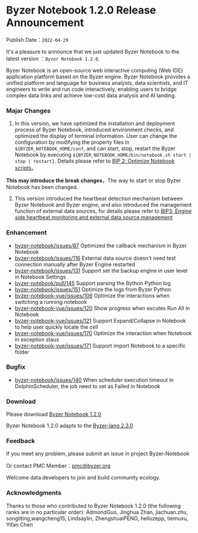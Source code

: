 # Byzer Notebook 1.2.0 Release Announcement

Publish Date：`2022-04-29`

It's a pleasure to announce that we just updated Byzer Notebook to the latest version ：`Byzer Notebook 1.2.0`.

Byzer Notebook is an open-source web interactive computing (Web IDE) application platform based on the Byzer engine. Byzer Notebook provides a unified platform and language for business analysts, data scientists, and IT engineers to write and run code interactively, enabling users to bridge complex data links and achieve low-cost data analysis and AI landing.


### Majar Changes

1. In this version, we have optimized the installation and deployment process of Byzer Notebook, introduced environment checks, and optimized the display of terminal information. User can change the configuration by modifying the property files in `${BYZER_NOTEBOOK_HOME/conf`, and can start, stop, restart the Byzer Notebook by executing `${BYZER_NOTEBOOK_HOME/bin/notebook.sh start | stop | restart}`. Details please refer to  [BIP 2: Optimize Notebook scripts](https://github.com/byzer-org/byzer-notebook/wiki/BIP-2:-Optimize-Notebook-scripts)。

**This may introduce the break changes**，The way to start or stop Byzer Notebook has been changed.

2. This version introduced the heartbeat detection mechanism between Byzer Notebook and Byzer engine, and also introduced the management function of external data sources, for details please refer to [BIP3: Engine side heartbeat monitoring and external data source management](https://github.com/byzer-org/byzer-notebook/wiki/BIP-3%5BACCEPTED%5D:-Engine-side-heartbeat-monitoring-and-external-data-source-management)


### Enhancement

- [byzer-notebook/issues/87](https://github.com/byzer-org/byzer-notebook/issues/87) Optimized the callback mechanism in Byzer Notebook 
- [byzer-notebook/issues/116](https://github.com/byzer-org/byzer-notebook/issues/116) External data source doesn't need test connection manually after Byzer Engine restarted
- [byzer-notebook/issues/131](https://github.com/byzer-org/byzer-notebook/issues/131) Support set the backup engine in user level in Notebook Settings
- [byzer-notebook/pull/145](https://github.com/byzer-org/byzer-notebook/pull/145) Support parsing the Bython Python log
- [byzer-notebook/issues/151](https://github.com/byzer-org/byzer-notebook/issues/151) Optimize the logs from Byzer Python
- [byzer-notebook-vue/issues/106](https://github.com/byzer-org/byzer-notebook-vue/issues/106) Optimize the interactions when switching a running notebook 
- [byzer-notebook-vue/issues/120](https://github.com/byzer-org/byzer-notebook-vue/issues/120) Show progress when excutes Run All in Notebook
- [byzer-notebook-vue/issues/121](https://github.com/byzer-org/byzer-notebook-vue/issues/121) Support Expand/Collapse in Notebook to help user quickly locate the cell
- [byzer-notebook-vue/issues/170](https://github.com/byzer-org/byzer-notebook-vue/issues/170) Optimize the interaction when Notebook in exception staus
- [byzer-notebook-vue/issues/171](https://github.com/byzer-org/byzer-notebook-vue/issues/171) Support import Notebook to a specific folder

### Bugfix

- [byzer-notebook/issues/140](https://github.com/byzer-org/byzer-notebook/issues/140) When scheduler execution timeout in DolphinScheduler, the job need to set as Failed in Notebook



### Download

Please download [Byzer Notebook 1.2.0](https://download.byzer.org/byzer-notebook/1.2.0/)

Byzer Notebook 1.2.0 adapts to the [Byzer-lang 2.3.0](https://download.byzer.org/byzer/2.3.0/)


### Feedback

If you meet any problem, please submit an issue in project Byzer-Notebook

Or contact PMC Member：[pmc@byzer.org](mailto:pmc.byzer.org)

Welcome data developers to join and build community ecology.

### Acknowledgments

Thanks to those who contributed to Byzer Notebook 1.2.0 (the following ranks are in no particular order): AdmondGuo, Jinghua Zhan, jiachuan.zhu, songliting,wangcheng15, Lindsaylin, ZhengshuaiPENG, hellozepp, tiemuxu, Yifan Chen
